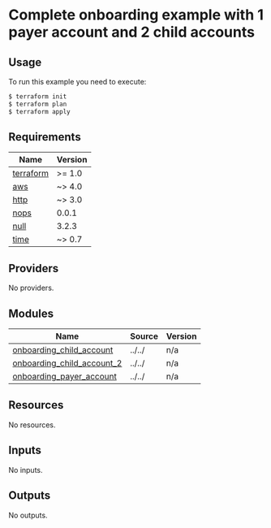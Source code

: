 # Complete onboarding example with 1 payer account and 2 child accounts



## Usage

To run this example you need to execute:

```bash
$ terraform init
$ terraform plan
$ terraform apply
```

<!-- BEGIN_TF_DOCS -->
## Requirements

| Name | Version |
|------|---------|
| <a name="requirement_terraform"></a> [terraform](#requirement\_terraform) | >= 1.0 |
| <a name="requirement_aws"></a> [aws](#requirement\_aws) | ~> 4.0 |
| <a name="requirement_http"></a> [http](#requirement\_http) | ~> 3.0 |
| <a name="requirement_nops"></a> [nops](#requirement\_nops) | 0.0.1 |
| <a name="requirement_null"></a> [null](#requirement\_null) | 3.2.3 |
| <a name="requirement_time"></a> [time](#requirement\_time) | ~> 0.7 |

## Providers

No providers.

## Modules

| Name | Source | Version |
|------|--------|---------|
| <a name="module_onboarding_child_account"></a> [onboarding\_child\_account](#module\_onboarding\_child\_account) | ../../ | n/a |
| <a name="module_onboarding_child_account_2"></a> [onboarding\_child\_account\_2](#module\_onboarding\_child\_account\_2) | ../../ | n/a |
| <a name="module_onboarding_payer_account"></a> [onboarding\_payer\_account](#module\_onboarding\_payer\_account) | ../../ | n/a |

## Resources

No resources.

## Inputs

No inputs.

## Outputs

No outputs.
<!-- END_TF_DOCS -->
